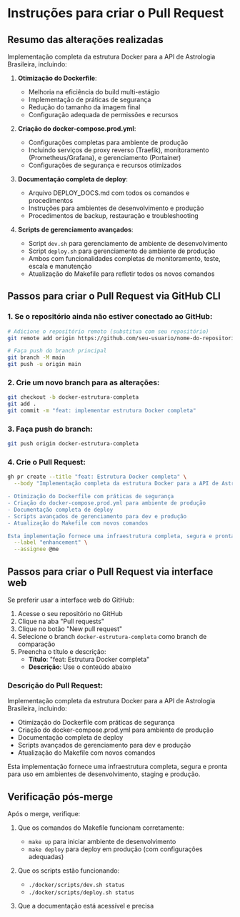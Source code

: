# Instruções para criar o Pull Request

## Resumo das alterações realizadas

Implementação completa da estrutura Docker para a API de Astrologia Brasileira, incluindo:

1. **Otimização do Dockerfile**:
   - Melhoria na eficiência do build multi-estágio
   - Implementação de práticas de segurança
   - Redução do tamanho da imagem final
   - Configuração adequada de permissões e recursos

2. **Criação do docker-compose.prod.yml**:
   - Configurações completas para ambiente de produção
   - Incluindo serviços de proxy reverso (Traefik), monitoramento (Prometheus/Grafana), e gerenciamento (Portainer)
   - Configurações de segurança e recursos otimizados

3. **Documentação completa de deploy**:
   - Arquivo DEPLOY_DOCS.md com todos os comandos e procedimentos
   - Instruções para ambientes de desenvolvimento e produção
   - Procedimentos de backup, restauração e troubleshooting

4. **Scripts de gerenciamento avançados**:
   - Script `dev.sh` para gerenciamento de ambiente de desenvolvimento
   - Script `deploy.sh` para gerenciamento de ambiente de produção
   - Ambos com funcionalidades completas de monitoramento, teste, escala e manutenção
   - Atualização do Makefile para refletir todos os novos comandos

## Passos para criar o Pull Request via GitHub CLI

### 1. Se o repositório ainda não estiver conectado ao GitHub:
```bash
# Adicione o repositório remoto (substitua com seu repositório)
git remote add origin https://github.com/seu-usuario/nome-do-repositorio.git

# Faça push do branch principal
git branch -M main
git push -u origin main
```

### 2. Crie um novo branch para as alterações:
```bash
git checkout -b docker-estrutura-completa
git add .
git commit -m "feat: implementar estrutura Docker completa"
```

### 3. Faça push do branch:
```bash
git push origin docker-estrutura-completa
```

### 4. Crie o Pull Request:
```bash
gh pr create --title "feat: Estrutura Docker completa" \
  --body "Implementação completa da estrutura Docker para a API de Astrologia Brasileira, incluindo:

- Otimização do Dockerfile com práticas de segurança
- Criação do docker-compose.prod.yml para ambiente de produção
- Documentação completa de deploy
- Scripts avançados de gerenciamento para dev e produção
- Atualização do Makefile com novos comandos

Esta implementação fornece uma infraestrutura completa, segura e pronta para uso em ambientes de desenvolvimento, staging e produção." \
  --label "enhancement" \
  --assignee @me
```

## Passos para criar o Pull Request via interface web

Se preferir usar a interface web do GitHub:

1. Acesse o seu repositório no GitHub
2. Clique na aba "Pull requests"
3. Clique no botão "New pull request"
4. Selecione o branch `docker-estrutura-completa` como branch de comparação
5. Preencha o título e descrição:
   - **Título**: "feat: Estrutura Docker completa"
   - **Descrição**: Use o conteúdo abaixo

### Descrição do Pull Request:

Implementação completa da estrutura Docker para a API de Astrologia Brasileira, incluindo:

- Otimização do Dockerfile com práticas de segurança
- Criação do docker-compose.prod.yml para ambiente de produção
- Documentação completa de deploy
- Scripts avançados de gerenciamento para dev e produção
- Atualização do Makefile com novos comandos

Esta implementação fornece uma infraestrutura completa, segura e pronta para uso em ambientes de desenvolvimento, staging e produção.

## Verificação pós-merge

Após o merge, verifique:

1. Que os comandos do Makefile funcionam corretamente:
   - `make up` para iniciar ambiente de desenvolvimento
   - `make deploy` para deploy em produção (com configurações adequadas)

2. Que os scripts estão funcionando:
   - `./docker/scripts/dev.sh status`
   - `./docker/scripts/deploy.sh status`

3. Que a documentação está acessível e precisa